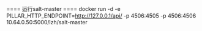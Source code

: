 ==== 运行salt-master ====
docker run -d -e PILLAR_HTTP_ENDPOINT=http://127.0.0.1/api/ -p 4506:4505 -p 4506:4506 10.64.0.50:5000/lzh/salt-master